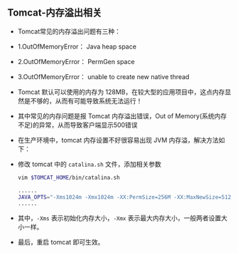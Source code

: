 ## Tomcat-内存溢出相关

- Tomcat常见的内存溢出问题有三种：
- 1.OutOfMemoryError： Java heap space
- 2.OutOfMemoryError： PermGen space
- 3.OutOfMemoryError： unable to create new native thread

- Tomcat 默认可以使用的内存为 128MB，在较大型的应用项目中，这点内存显然是不够的，从而有可能导致系统无法运行！
- 其中常见的内存问题是报 Tomcat 内存溢出错误，Out of Memory(系统内存不足)的异常，从而导致客户端显示500错误
- 在生产环境中，tomcat 内存设置不好很容易出现 JVM 内存溢，解决方法如下：
- 修改 tomcat 中的 `catalina.sh` 文件，添加相关参数
  ```bash
  vim $TOMCAT_HOME/bin/catalina.sh
  ```
  
  ```sh
  ......
  JAVA_OPTS="-Xms1024m -Xmx1024m -XX:PermSize=256M -XX:MaxNewSize=512m -XX:MaxPermSize=512m"
  ......
  ```
- 其中，`-Xms` 表示初始化内存大小，`-Xmx` 表示最大内存大小，一般两者设置大小一样。
- 最后，重启 tomcat 即可生效。
  
